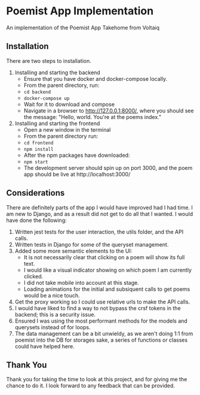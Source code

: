 # Poemist App Implementation
An implementation of the Poemist App Takehome from Voltaiq

## Installation
There are two steps to installation. 
1. Installing and starting the backend
    - Ensure that you have docker and docker-compose locally.
    - From the parent directory, run: 
    - `cd backend`
    - `docker-compose up`
    - Wait for it to download and compose
    - Navigate in a browser to http://127.0.0.1:8000/, where you should see the message: "Hello, world. You're at the poems index."
2. Installing and starting the frontend
    - Open a new window in the terminal
    - From the parent directory run:
    - `cd frontend`
    - `npm install`
    - After the npm packages have downloaded:
    - `npm start`
    - The development server should spin up on port 3000, and the poem app should be live at http://localhost:3000/

## Considerations
There are definitely parts of the app I would have improved had I had time. I am new to Django, and as a result did not get to do all that I wanted. I would have done the following: 

1. Written jest tests for the user interaction, the utils folder, and the API calls.
2. Written tests in Django for some of the queryset management.
3. Added some more semantic elements to the UI:
    - It is not necessarily clear that clicking on a poem will show its full text.
    - I would like a visual indicator showing on which poem I am currently clicked.
    - I did not take mobile into account at this stage.
    - Loading animations for the initial and subsiquent calls to get poems would be a nice touch.
4. Get the proxy working so I could use relative urls to make the API calls. 
5. I would have liked to find a way to not bypass the crsf tokens in the backend; this is a security issue.
6. Ensured I was using the most performant methods for the models and querysets instead of for loops. 
7. The data management can be a bit unwieldy, as we aren't doing 1:1 from poemist into the DB for storages sake, a series of functions or classes could have helped here. 

## Thank You
Thank you for taking the time to look at this project, and for giving me the chance to do it. I look forward to any feedback that can be provided.